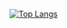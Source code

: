 
[![Top Langs](https://github-readme-stats.vercel.app/api/top-langs/?username=Yuzuki-Ishikawa&layout=compact
)](https://github.com/anuraghazra/github-readme-stats)

